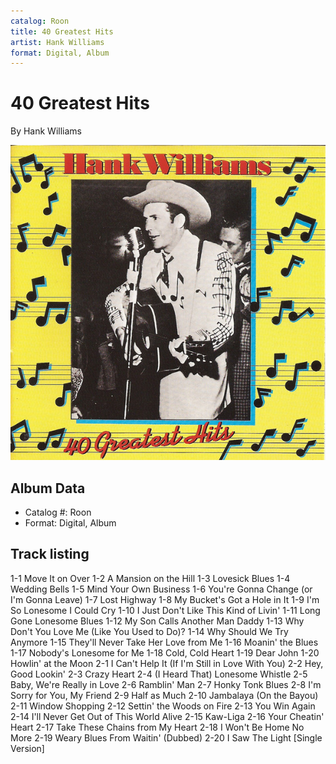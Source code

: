 ```yaml
---
catalog: Roon
title: 40 Greatest Hits
artist: Hank Williams
format: Digital, Album
---
```


# 40 Greatest Hits

By Hank Williams

![](../../assets/albumcovers/Hank_Williams-40_Greatest_Hits.png)

## Album Data

- Catalog #: Roon
- Format: Digital, Album


## Track listing


1-1 Move It on Over
1-2 A Mansion on the Hill
1-3 Lovesick Blues
1-4 Wedding Bells
1-5 Mind Your Own Business
1-6 You're Gonna Change (or I'm Gonna Leave)
1-7 Lost Highway
1-8 My Bucket's Got a Hole in It
1-9 I'm So Lonesome I Could Cry
1-10 I Just Don't Like This Kind of Livin'
1-11 Long Gone Lonesome Blues
1-12 My Son Calls Another Man Daddy
1-13 Why Don't You Love Me (Like You Used to Do)?
1-14 Why Should We Try Anymore
1-15 They'll Never Take Her Love from Me
1-16 Moanin' the Blues
1-17 Nobody's Lonesome for Me
1-18 Cold, Cold Heart
1-19 Dear John
1-20 Howlin' at the Moon
2-1 I Can't Help It (If I'm Still in Love With You)
2-2 Hey, Good Lookin'
2-3 Crazy Heart
2-4 (I Heard That) Lonesome Whistle
2-5 Baby, We're Really in Love
2-6 Ramblin' Man
2-7 Honky Tonk Blues
2-8 I'm Sorry for You, My Friend
2-9 Half as Much
2-10 Jambalaya (On the Bayou)
2-11 Window Shopping
2-12 Settin' the Woods on Fire
2-13 You Win Again
2-14 I'll Never Get Out of This World Alive
2-15 Kaw-Liga
2-16 Your Cheatin' Heart
2-17 Take These Chains from My Heart
2-18 I Won't Be Home No More
2-19 Weary Blues From Waitin' (Dubbed)
2-20 I Saw The Light [Single Version]

